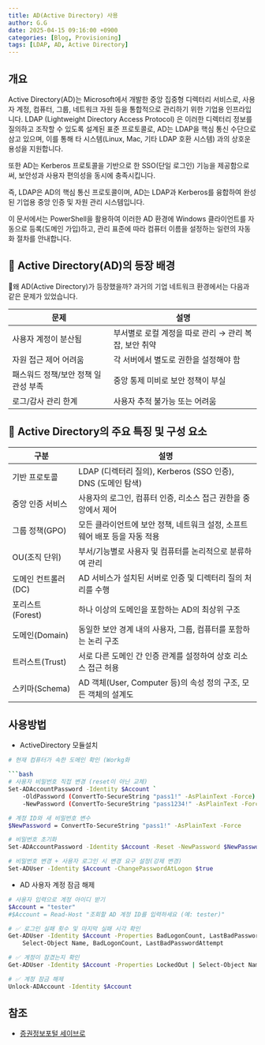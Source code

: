 ```yaml
---
title: AD(Active Directory) 사용
author: G.G
date: 2025-04-15 09:16:00 +0900
categories: [Blog, Provisioning]
tags: [LDAP, AD, Active Directory]
---
```


## 개요
Active Directory(AD)는 Microsoft에서 개발한 중앙 집중형 디렉터리 서비스로, 사용자 계정, 컴퓨터, 그룹, 네트워크 자원 등을 통합적으로 관리하기 위한 기업용 인프라입니다.
LDAP (Lightweight Directory Access Protocol) 은 이러한 디렉터리 정보를 질의하고 조작할 수 있도록 설계된 표준 프로토콜로, AD는 LDAP을 핵심 통신 수단으로 삼고 있으며, 이를 통해 타 시스템(Linux, Mac, 기타 LDAP 호환 시스템) 과의 상호운용성을 지원합니다. 

또한 AD는 Kerberos 프로토콜을 기반으로 한 SSO(단일 로그인) 기능을 제공함으로써, 보안성과 사용자 편의성을 동시에 충족시킵니다.

즉, LDAP은 AD의 핵심 통신 프로토콜이며, AD는 LDAP과 Kerberos를 융합하여 완성된 기업용 중앙 인증 및 자원 관리 시스템입니다.

이 문서에서는 PowerShell을 활용하여 이러한 AD 환경에 Windows 클라이언트를 자동으로 등록(도메인 가입)하고, 관리 표준에 따라 컴퓨터 이름을 설정하는 일련의 자동화 절차를 안내합니다.

## 🧬 Active Directory(AD)의 등장 배경
🔹왜 AD(Active Directory)가 등장했을까?
과거의 기업 네트워크 환경에서는 다음과 같은 문제가 있었습니다.

| 문제                           | 설명                                                      |
|------------------------------|-----------------------------------------------------------|
| 사용자 계정이 분산됨          | 부서별로 로컬 계정을 따로 관리 → 관리 복잡, 보안 취약    |
| 자원 접근 제어 어려움         | 각 서버에서 별도로 권한을 설정해야 함                    |
| 패스워드 정책/보안 정책 일관성 부족 | 중앙 통제 미비로 보안 정책이 부실                        |
| 로그/감사 관리 한계           | 사용자 추적 불가능 또는 어려움                            |


## 🧩 Active Directory의 주요 특징 및 구성 요소
| 구분                  | 설명                                                                 |
|---------------------|----------------------------------------------------------------------|
| 기반 프로토콜         | LDAP (디렉터리 질의), Kerberos (SSO 인증), DNS (도메인 탐색)         |
| 중앙 인증 서비스       | 사용자의 로그인, 컴퓨터 인증, 리소스 접근 권한을 중앙에서 제어       |
| 그룹 정책(GPO)        | 모든 클라이언트에 보안 정책, 네트워크 설정, 소프트웨어 배포 등을 자동 적용 |
| OU(조직 단위)          | 부서/기능별로 사용자 및 컴퓨터를 논리적으로 분류하여 관리             |
| 도메인 컨트롤러(DC)    | AD 서비스가 설치된 서버로 인증 및 디렉터리 질의 처리를 수행           |
| 포리스트(Forest)      | 하나 이상의 도메인을 포함하는 AD의 최상위 구조                        |
| 도메인(Domain)        | 동일한 보안 경계 내의 사용자, 그룹, 컴퓨터를 포함하는 논리 구조        |
| 트러스트(Trust)       | 서로 다른 도메인 간 인증 관계를 설정하여 상호 리소스 접근 허용         |
| 스키마(Schema)        | AD 객체(User, Computer 등)의 속성 정의 구조, 모든 객체의 설계도       |

## 사용방법
- ActiveDirectory 모듈설치

```bash
# 현재 컴퓨터가 속한 도메인 확인 (Workg화

```bash
# 사용자 비밀번호 직접 변경 (reset이 아닌 교체)
Set-ADAccountPassword -Identity $Account `
    -OldPassword (ConvertTo-SecureString "pass1!" -AsPlainText -Force) `
    -NewPassword (ConvertTo-SecureString "pass1234!" -AsPlainText -Force)

# 계정 ID와 새 비밀번호 변수
$NewPassword = ConvertTo-SecureString "pass1!" -AsPlainText -Force

# 비밀번호 초기화
Set-ADAccountPassword -Identity $Account -Reset -NewPassword $NewPassword

# 비밀번호 변경 + 사용자 로그인 시 변경 요구 설정(강제 변경)
Set-ADUser -Identity $Account -ChangePasswordAtLogon $true
```

- AD 사용자 계정 잠금 해제

```bash
# 사용자 입력으로 계정 아이디 받기
$Account = "tester"
#$Account = Read-Host "조회할 AD 계정 ID를 입력하세요 (예: tester)"

# ✅ 로그인 실패 횟수 및 마지막 실패 시각 확인
Get-ADUser -Identity $Account -Properties BadLogonCount, LastBadPasswordAttempt |
    Select-Object Name, BadLogonCount, LastBadPasswordAttempt

# ✅ 계정이 잠겼는지 확인
Get-ADUser -Identity $Account -Properties LockedOut | Select-Object Name, LockedOut

# ✅ 계정 잠금 해제
Unlock-ADAccount -Identity $Account
```

## 참조
- [증권정보포털 세이브로](https://seibro.or.kr)
